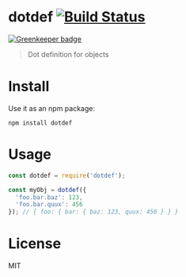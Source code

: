 # dotdef [![Build Status](https://travis-ci.org/nescalante/dotdef.svg?branch=master)](https://travis-ci.org/nescalante/dotdef)

[![Greenkeeper badge](https://badges.greenkeeper.io/nescalante/dotdef.svg)](https://greenkeeper.io/)

> Dot definition for objects

# Install

Use it as an npm package:

```shell
npm install dotdef
```

# Usage

```js
const dotdef = require('dotdef');

const myObj = dotdef({
  'foo.bar.baz': 123,
  'foo.bar.quux': 456
}); // { foo: { bar: { baz: 123, quux: 456 } } }
```

# License

MIT
